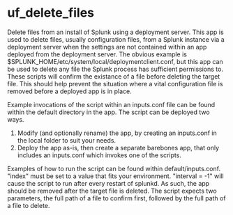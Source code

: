 # uf_delete_files
Delete files from an install of Splunk using a deployment server.
This app is used to delete files, usually configuration files, from a Splunk instance via a deployment server when the settings are not contained within an app deployed from the deployment server. The obvious example is $SPLUNK_HOME/etc/system/local/deploymentclient.conf, but this app can be used to delete any file the Splunk process has sufficient permissions to. These scripts will confirm the existance of a file before deleting the target file. This should help prevent the situation where a vital configuration file is removed before a deployed app is in place.

Example invocations of the script within an inputs.conf file can be found within the default directory in the app. The script can be deployed two ways. 
1. Modify (and optionally rename) the app, by creating an inputs.conf in the local folder to suit your needs. 
2. Deploy the app as-is, then create a separate barebones app, that only includes an inputs.conf which invokes one of the scripts. 

Examples of how to run the script can be found within default/inputs.conf.
"index" must be set to a value that fits your environment.
"interval = -1" will cause the script to run after every restart of splunkd. As such, the app should be removed after the target file is deleted.
The script expects two parameters, the full path of a file to confirm first, followed by the full path of a file to delete.

